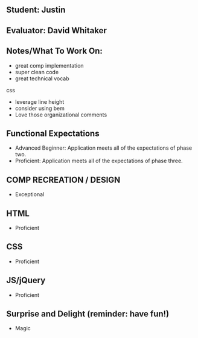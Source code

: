## Student: Justin
## Evaluator: David Whitaker
## Notes/What To Work On:

* great comp implementation
* super clean code
* great technical vocab

css
* leverage line height
* consider using bem
* Love those organizational comments

## Functional Expectations

* Advanced Beginner: Application meets all of the expectations of phase two.  
* Proficient: Application meets all of the expectations of phase three.  

## COMP RECREATION / DESIGN

* Exceptional  

## HTML

* Proficient  

## CSS

* Proficient  

## JS/jQuery

* Proficient  

## Surprise and Delight (reminder: have fun!)

* Magic

